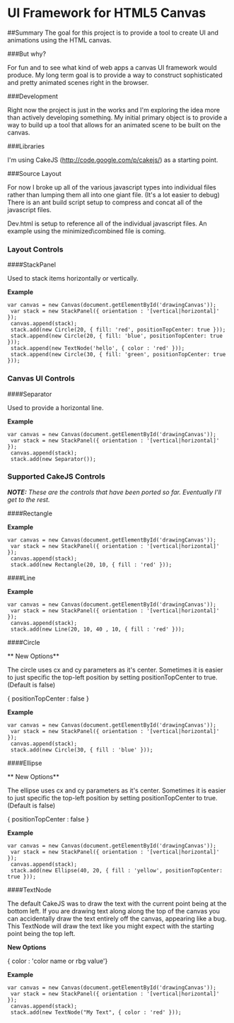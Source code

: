 UI Framework for HTML5 Canvas
==============================

##Summary
The goal for this project is to provide a tool to create UI and animations using the HTML canvas.

###But why? 

For fun and to see what kind of web apps a canvas UI framework would produce. My long term goal is to provide a way to construct sophisticated and pretty animated scenes right in the browser.

###Development

Right now the project is just in the works and I'm exploring the idea more than actively developing something. My initial primary object is to provide a way to build up a tool that allows for an animated scene to be built on the canvas.

###Libraries

I'm using CakeJS (http://code.google.com/p/cakejs/) as a starting point.

###Source Layout

For now I broke up all of the various javascript types into individual files rather than lumping them all into one giant file. (It's a lot easier to debug) There is an ant build script setup to compress and concat all of the javascript files. 

Dev.html is setup to reference all of the individual javascript files. An example using the minimized\combined file is coming.

### Layout Controls

####StackPanel

Used to stack items horizontally or vertically. 

**Example**
<pre><code>var canvas = new Canvas(document.getElementById('drawingCanvas'));
 var stack = new StackPanel({ orientation : '[vertical|horizontal]' });
 canvas.append(stack);
 stack.add(new Circle(20, { fill: 'red', positionTopCenter: true }));
 stack.append(new Circle(20, { fill: 'blue', positionTopCenter: true }));
 stack.append(new TextNode('hello', { color : 'red' }));
 stack.append(new Circle(30, { fill: 'green', positionTopCenter: true }));
</code></pre>

### Canvas UI Controls

####Separator

Used to provide a horizontal line.

**Example**
<pre><code>var canvas = new Canvas(document.getElementById('drawingCanvas'));
 var stack = new StackPanel({ orientation : '[vertical|horizontal]' });
 canvas.append(stack);
 stack.add(new Separator());</code></pre>

### Supported CakeJS Controls

__*NOTE:*__ _These are the controls that have been ported so far. Eventually I'll get to the rest._

####Rectangle

**Example**
<pre><code>var canvas = new Canvas(document.getElementById('drawingCanvas'));
 var stack = new StackPanel({ orientation : '[vertical|horizontal]' });
 canvas.append(stack);
 stack.add(new Rectangle(20, 10, { fill : 'red' }));</code></pre>

 ####Line

**Example**
<pre><code>var canvas = new Canvas(document.getElementById('drawingCanvas'));
 var stack = new StackPanel({ orientation : '[vertical|horizontal]' });
 canvas.append(stack);
 stack.add(new Line(20, 10, 40 , 10, { fill : 'red' }));</code></pre>

####Circle

** New Options**

The circle uses cx and cy parameters as it's center. Sometimes it is easier to just specific the top-left position by setting positionTopCenter to true. (Default is false)

{ positionTopCenter : false }

**Example**
<pre><code>var canvas = new Canvas(document.getElementById('drawingCanvas'));
 var stack = new StackPanel({ orientation : '[vertical|horizontal]' });
 canvas.append(stack);
 stack.add(new Circle(30, { fill : 'blue' }));</code></pre>

####Ellipse

** New Options**

The ellipse uses cx and cy parameters as it's center. Sometimes it is easier to just specific the top-left position by setting positionTopCenter to true. (Default is false)

{ positionTopCenter : false }

**Example**
<pre><code>var canvas = new Canvas(document.getElementById('drawingCanvas'));
 var stack = new StackPanel({ orientation : '[vertical|horizontal]' });
 canvas.append(stack);
 stack.add(new Ellipse(40, 20, { fill : 'yellow', positionTopCenter: true }));</code></pre>

####TextNode

The default CakeJS was to draw the text with the current point being at the bottom left. If you are drawing text along along the top of the canvas you can accidentally draw the text entirely off the canvas, appearing like a bug. This TextNode will draw the text like you might expect with the starting point being the top left.

**New Options**

{ color : 'color name or rbg value'}

**Example**
<pre><code>var canvas = new Canvas(document.getElementById('drawingCanvas'));
 var stack = new StackPanel({ orientation : '[vertical|horizontal]' });
 canvas.append(stack);
 stack.add(new TextNode("My Text", { color : 'red' }));</code></pre>